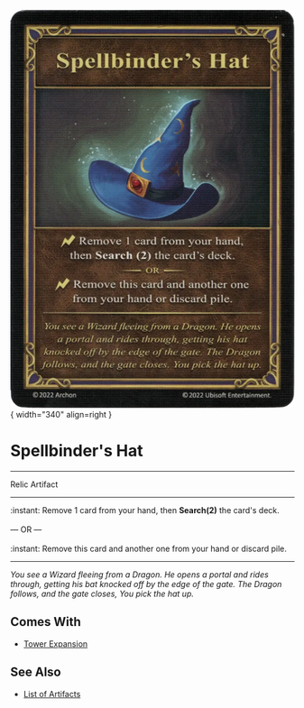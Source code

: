 ![Spellbinder's Hat](../assets/artifacts_relic-spellbinders_hat.webp){ width="340" align=right }

# Spellbinder's Hat
___
Relic Artifact
___
:instant: Remove 1 card from your hand, then **Search(2)** the card's deck.<br><br>— OR —<br><br>:instant: Remove this card and another one from your hand or discard pile.
___
*You see a Wizard fleeing from a Dragon. He opens a portal and rides through, getting his bat knocked off by the edge of the gate. The Dragon follows, and the gate closes, You pick the hat up.*


## Comes With

- [Tower Expansion](../content.md)


## See Also

- [List of Artifacts](../artifacts.md)

